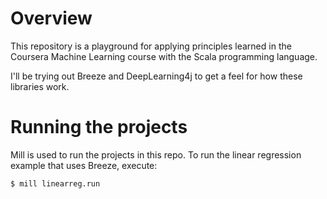 # Overview
This repository is a playground for applying principles
learned in the Coursera Machine Learning course with the
Scala programming language.

I'll be trying out Breeze and DeepLearning4j to get a feel
for how these libraries work.


# Running the projects
Mill is used to run the projects in this repo. To run the
linear regression example that uses Breeze, execute:

    $ mill linearreg.run
